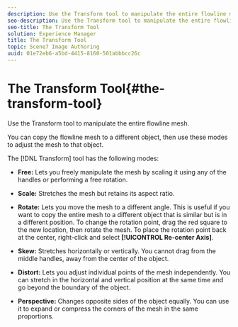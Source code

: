 ```yaml
---
description: Use the Transform tool to manipulate the entire flowline mesh.
seo-description: Use the Transform tool to manipulate the entire flowline mesh.
seo-title: The Transform Tool
solution: Experience Manager
title: The Transform Tool
topic: Scene7 Image Authoring
uuid: 01e72eb6-a5bd-4415-8160-501abbbcc26c
---
```


# The Transform Tool{#the-transform-tool}

Use the Transform tool to manipulate the entire flowline mesh.

You can copy the flowline mesh to a different object, then use these modes to adjust the mesh to that object.

The [!DNL Transform] tool has the following modes:

* **Free:** Lets you freely manipulate the mesh by scaling it using any of the handles or performing a free rotation. 
* **Scale:** Stretches the mesh but retains its aspect ratio. 
* **Rotate:** Lets you move the mesh to a different angle. This is useful if you want to copy the entire mesh to a different object that is similar but is in a different position. To change the rotation point, drag the red square to the new location, then rotate the mesh. To place the rotation point back at the center, right-click and select **[!UICONTROL Re-center Axis]**. 

* **Skew:** Stretches horizontally or vertically. You cannot drag from the middle handles, away from the center of the object. 
* **Distort:** Lets you adjust individual points of the mesh independently. You can stretch in the horizontal and vertical position at the same time and go beyond the boundary of the object. 
* **Perspective:** Changes opposite sides of the object equally. You can use it to expand or compress the corners of the mesh in the same proportions.

